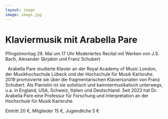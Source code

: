 ```yaml
---
layout: image
image: image.jpg
---
```


# Klaviermusik mit Arabella Pare
   

Pfingstmontag 29. Mai um 17 Uhr 
Moderiertes Recital mit Werken von J.S. Bach, Alexander Skrjabin und Franz Schubert

 
Arabella Pare studierte Klavier an der Royal Academy of Music London, der Musikhochschule Lübeck und der Hochschule für Musik Karlsruhe. 2019 promovierte sie über die fragmentarischen Klaviersonaten von Franz Schubert. Als Pianistin ist sie solistisch und kammermusikalisch unterwegs, u.a. in England, USA, Schweiz, Italien und Deutschland. 
Seit 2022 hat Dr. Arabella Pare eine Professur für Forschung und Interpretation an der Hochschule für Musik Karlsruhe.

Eintritt 20 €, Mitglieder 15 €, Jugendliche 5 €
